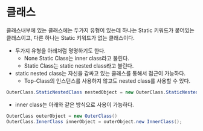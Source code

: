 

# 클래스
클래스내부에 있는 클래스에는 두가지 유형이 있는데 하나는 Static 키워드가 붙어있는 클래스이고, 다른 하나는 Static 키워드가 없는 클래스이다.
- 두가지 유형을 아래처럼 명명하기도 한다.
  - None Static Class는 inner class라고 불린다.
  - Static Class는 static nested class라고 불린다.
- static nested class는 자신을 감싸고 있는 클래스를 통해서 접근이 가능하다.
  - Top-Class의 인스턴스를 사용하지 않고도 nested class를 사용할 수 있다.
```java
OuterClass.StaticNestedClass nestedObject = new OuterClass.StaticNestedClass();
```
- inner class는 아래와 같은 방식으로 사용이 가능하다.
```java
OuterClass outerObject = new OuterClass()
OuterClass.InnerClass innerObject = outerObject.new InnerClass();
```
